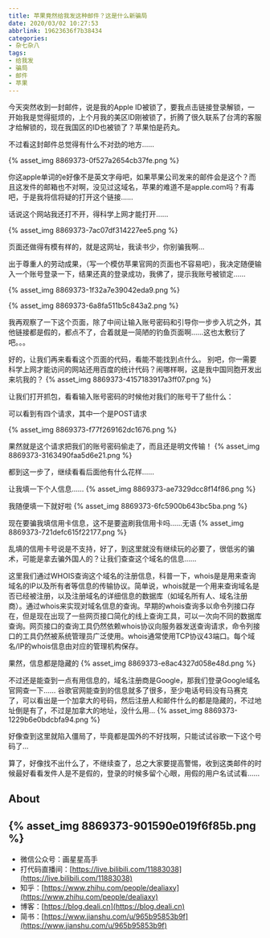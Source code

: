 ```yaml
---
title: 苹果竟然给我发这种邮件？这是什么新骗局
date: 2020/03/02 10:27:53
abbrlink: 19623636f7b38434
categories:
- 杂七杂八
tags:
- 给我发
- 骗局
- 邮件
- 苹果
---
```

今天突然收到一封邮件，说是我的Apple ID被锁了，要我点击链接登录解锁，一开始我是觉得挺烦的，上个月我的美区ID刚被锁了，折腾了很久联系了台湾的客服才给解锁的，现在我国区的ID也被锁了？苹果怕是药丸。

不过看这封邮件总觉得有什么不对劲的地方……

{% asset_img 8869373-0f527a2654cb37fe.png %}

你这apple单词的e好像不是英文字母吧，如果苹果公司发来的邮件会是这个？而且这发件的邮箱也不对啊，没见过这域名，苹果的难道不是apple.com吗？有毒吧，于是我将信将疑的打开这个链接……

话说这个网站我还打不开，得科学上网才能打开……

{% asset_img 8869373-7ac07df314227ee5.png %}

页面还做得有模有样的，就是这网址，我读书少，你别骗我啊…

出于尊重人的劳动成果，（写一个模仿苹果官网的页面也不容易吧），我决定随便输入一个账号登录一下，结果还真的登录成功，我佛了，提示我账号被锁定……

{% asset_img 8869373-1f32a7e39042eda9.png %}

{% asset_img 8869373-6a8fa511b5c843a2.png %}

我再观察了一下这个页面，除了中间让输入账号密码和引导你一步步入坑之外，其他链接都是假的，都点不了，合着就是一简陋的钓鱼页面啊……这也太敷衍了吧。。。

好的，让我们再来看看这个页面的代码，看能不能找到点什么。
别吧，你一需要科学上网才能访问的网站还用百度的统计代码？闹哪样啊，这是我中国同胞开发出来坑我的？
{% asset_img 8869373-4157183917a3ff07.png %}

让我们打开抓包，看看输入账号密码的时候他对我们的账号干了些什么：

可以看到有四个请求，其中一个是POST请求

{% asset_img 8869373-f77f269162dc1676.png %}

果然就是这个请求把我们的账号密码偷走了，而且还是明文传输！
{% asset_img 8869373-3163490faa5d6e21.png %}

都到这一步了，继续看看后面他有什么花样……

让我填一下个人信息……
{% asset_img 8869373-ae7329dcc8f14f86.png %}

我随便填一下就好啦
{% asset_img 8869373-6fc5900b643bc5ba.png %}

现在要骗我填信用卡信息，这不是要盗刷我信用卡吗……无语
{% asset_img 8869373-721defc615f22177.png %}

乱填的信用卡号说是不支持，好了，到这里就没有继续玩的必要了，很低劣的骗术，可能是拿去骗外国人的？让我们查查这个域名的信息……

这里我们通过WHOIS查询这个域名的注册信息，科普一下，whois是是用来查询域名的IP以及所有者等信息的传输协议。简单说，whois就是一个用来查询域名是否已经被注册，以及注册域名的详细信息的数据库（如域名所有人、域名注册商）。通过whois来实现对域名信息的查询。早期的whois查询多以命令列接口存在，但是现在出现了一些网页接口简化的线上查询工具，可以一次向不同的数据库查询。网页接口的查询工具仍然依赖whois协议向服务器发送查询请求，命令列接口的工具仍然被系统管理员广泛使用。whois通常使用TCP协议43端口。每个域名/IP的whois信息由对应的管理机构保存。

果然，信息都是隐藏的
{% asset_img 8869373-e8ac4327d058e48d.png %}

不过还是能查到一点有用信息的，域名注册商是Google，那我们登录Google域名官网查一下……
谷歌官网能查到的信息就多了很多，至少电话号码没有马赛克了，可以看出是一个加拿大的号码，然后注册人和邮件什么的都是隐藏的，不过地址倒是有了，不过是加拿大的地址，没什么用…
{% asset_img 8869373-1229b6e0bdcbfa94.png %}

好像查到这里就陷入僵局了，毕竟都是国外的不好找啊，只能试试谷歌一下这个号码了…

算了，好像找不出什么了，不继续查了，总之大家要提高警惕，收到这类邮件的时候最好看看发件人是不是假的，登录的时候多留个心眼，用假的用户名试试看……


## About
{% asset_img 8869373-901590e019f6f85b.png %}
---------------
- 微信公众号：画星星高手
- 打代码直播间：[https://live.bilibili.com/11883038](https://live.bilibili.com/11883038)
- 知乎：[https://www.zhihu.com/people/dealiaxy](https://www.zhihu.com/people/dealiaxy)
- 博客：[https://blog.deali.cn](https://blog.deali.cn)
- 简书：[https://www.jianshu.com/u/965b95853b9f](https://www.jianshu.com/u/965b95853b9f)

